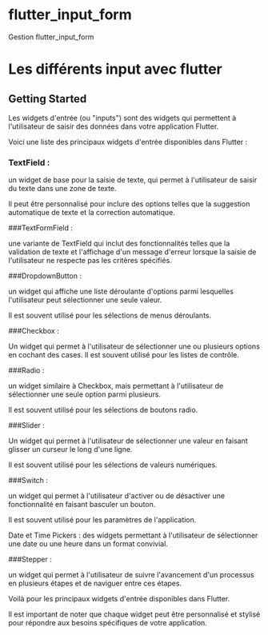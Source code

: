 # flutter_input_form

Gestion flutter_input_form

# Les différents input avec flutter

## Getting Started

Les widgets d'entrée (ou "inputs") sont des widgets qui permettent à l'utilisateur de saisir des données dans votre application Flutter. 

Voici une liste des principaux widgets d'entrée disponibles dans Flutter :

### TextField : 

un widget de base pour la saisie de texte, qui permet à l'utilisateur de saisir du texte dans une zone de texte. 

Il peut être personnalisé pour inclure des options telles que la suggestion automatique de texte et la correction automatique.

###TextFormField : 

une variante de TextField qui inclut des fonctionnalités telles que la validation de texte et l'affichage d'un message d'erreur lorsque la saisie de l'utilisateur ne respecte pas les critères spécifiés.

###DropdownButton : 

un widget qui affiche une liste déroulante d'options parmi lesquelles l'utilisateur peut sélectionner une seule valeur. 

Il est souvent utilisé pour les sélections de menus déroulants.

###Checkbox : 

Un widget qui permet à l'utilisateur de sélectionner une ou plusieurs options en cochant des cases. Il est souvent utilisé pour les listes de contrôle.

###Radio : 

un widget similaire à Checkbox, mais permettant à l'utilisateur de sélectionner une seule option parmi plusieurs. 

Il est souvent utilisé pour les sélections de boutons radio.

###Slider : 

Un widget qui permet à l'utilisateur de sélectionner une valeur en faisant glisser un curseur le long d'une ligne. 

Il est souvent utilisé pour les sélections de valeurs numériques.

###Switch : 

un widget qui permet à l'utilisateur d'activer ou de désactiver une fonctionnalité en faisant basculer un bouton. 

Il est souvent utilisé pour les paramètres de l'application.

Date et Time Pickers : des widgets permettant à l'utilisateur de sélectionner une date ou une heure dans un format convivial.

###Stepper : 

un widget qui permet à l'utilisateur de suivre l'avancement d'un processus en plusieurs étapes et de naviguer entre ces étapes.

Voilà pour les principaux widgets d'entrée disponibles dans Flutter. 

Il est important de noter que chaque widget peut être personnalisé et stylisé pour répondre aux besoins spécifiques de votre application.